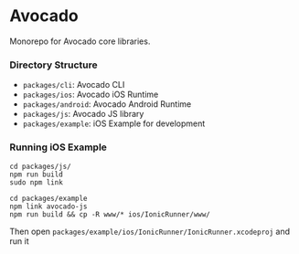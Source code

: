 # Avocado

Monorepo for Avocado core libraries.

### Directory Structure

* `packages/cli`: Avocado CLI
* `packages/ios`: Avocado iOS Runtime
* `packages/android`: Avocado Android Runtime
* `packages/js`: Avocado JS library
* `packages/example`: iOS Example for development

### Running iOS Example

```
cd packages/js/
npm run build
sudo npm link
```

```
cd packages/example
npm link avocado-js
npm run build && cp -R www/* ios/IonicRunner/www/
```

Then open `packages/example/ios/IonicRunner/IonicRunner.xcodeproj` and run it
